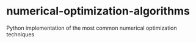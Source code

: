 # numerical-optimization-algorithms
Python implementation of the most common numerical optimization techniques 

